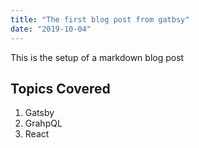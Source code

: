 ```yaml
---
title: "The first blog post from gatbsy"
date: "2019-10-04"
---
```


This is the setup of a markdown blog post

## Topics Covered

1. Gatsby
1. GrahpQL
1. React